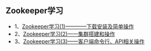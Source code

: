 ## Zookeeper学习
- 1、[Zookeeper学习(1)————下载安装及简单操作](https://mp.weixin.qq.com/s?__biz=Mzg4NzUzNjIyOA==&mid=2247483872&idx=1&sn=f2dda2d828db3af39637c543c03aede5&chksm=cf89aeebf8fe27fd536b8c7a6bd98545b76fd2973d1fe7d338e52243a040d24d9053139b1c73&token=407804364&lang=zh_CN#rd)
- 2、[Zookeeper学习(2)——集群搭建和操作](https://mp.weixin.qq.com/s?__biz=Mzg4NzUzNjIyOA==&mid=2247483876&idx=1&sn=7618ea4a9ab81274f105fa5b27348a2f&chksm=cf89aeeff8fe27f94c46d1dbd6d12661bdc30ede00da3060b91c15fd2e93518d35ec4f4ad178&token=407804364&lang=zh_CN#rd)
- 3、[Zookeeper学习(3)——客户端命令行、API相关操作](https://mp.weixin.qq.com/s?__biz=Mzg4NzUzNjIyOA==&mid=2247483891&idx=1&sn=e0882b429ed553d9d3bcb94f70961865&chksm=cf89aef8f8fe27ee7372ea21bbe2b64bc2bfca5b5cb21e5e6df9701895ba3ab12676e8e8d0ff&token=407804364&lang=zh_CN#rd)
